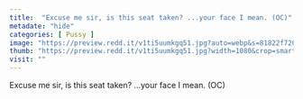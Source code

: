 ```yaml
---
title:  "Excuse me sir, is this seat taken? ...your face I mean. (OC)"
metadate: "hide"
categories: [ Pussy ]
image: "https://preview.redd.it/v1ti5uumkgq51.jpg?auto=webp&s=81822f720f593779a4ce991a0bfdc97969aa722a"
thumb: "https://preview.redd.it/v1ti5uumkgq51.jpg?width=1080&crop=smart&auto=webp&s=cc71986673a4870532bfb490057b844751326a69"
visit: ""
---
```

Excuse me sir, is this seat taken? ...your face I mean. (OC)
